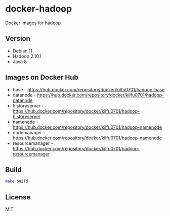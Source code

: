 # docker-hadoop

Docker images for hadoop

## Version

- Debian 11
- Hadoop 2.10.1
- Java 8

## Images on Docker Hub

- base - https://hub.docker.com/repository/docker/kilfu0701/hadoop-base
- datanode - https://hub.docker.com/repository/docker/kilfu0701/hadoop-datanode
- historyserver - https://hub.docker.com/repository/docker/kilfu0701/hadoop-historyserver
- namenode - https://hub.docker.com/repository/docker/kilfu0701/hadoop-namenode
- nodemanager - https://hub.docker.com/repository/docker/kilfu0701/hadoop-namenode
- resourcemanager - https://hub.docker.com/repository/docker/kilfu0701/hadoop-resourcemanager

## Build
```sh
make build
```

## License
MIT
